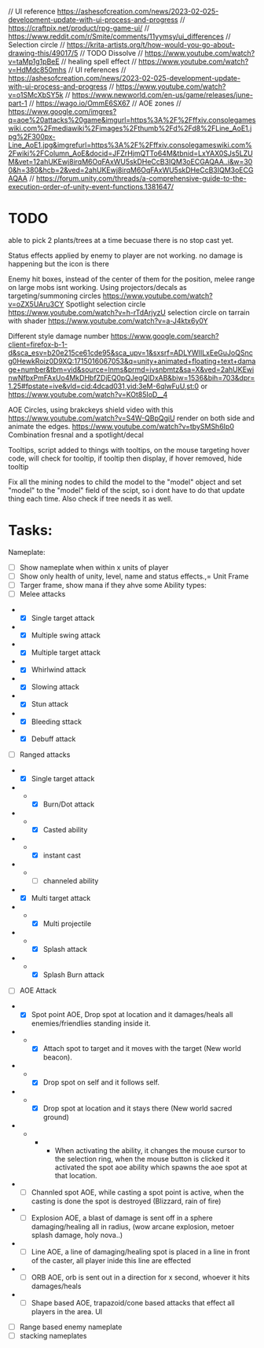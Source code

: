 // UI reference https://ashesofcreation.com/news/2023-02-025-development-update-with-ui-process-and-progress
// https://craftpix.net/product/rpg-game-ui/
// https://www.reddit.com/r/Smite/comments/11yymsy/ui_differences
// Selection circle
// https://krita-artists.org/t/how-would-you-go-about-drawing-this/49017/5
// TODO Dissolve 
// https://www.youtube.com/watch?v=taMp1g1pBeE
// healing spell effect
// https://www.youtube.com/watch?v=HdMdc850mhs
// UI references
// https://ashesofcreation.com/news/2023-02-025-development-update-with-ui-process-and-progress
// https://www.youtube.com/watch?v=o1SMcXbSY5k
// https://www.newworld.com/en-us/game/releases/june-part-1
// https://wago.io/OmmE6SX67
// AOE zones 
// https://www.google.com/imgres?q=aoe%20attacks%20game&imgurl=https%3A%2F%2Fffxiv.consolegameswiki.com%2Fmediawiki%2Fimages%2Fthumb%2Fd%2Fd8%2FLine_AoE1.jpg%2F300px-Line_AoE1.jpg&imgrefurl=https%3A%2F%2Fffxiv.consolegameswiki.com%2Fwiki%2FColumn_AoE&docid=JFZrHjmQTTo64M&tbnid=LxYAX0SJs5LZUM&vet=12ahUKEwj8irqM6OqFAxWU5skDHeCcB3IQM3oECGAQAA..i&w=300&h=380&hcb=2&ved=2ahUKEwj8irqM6OqFAxWU5skDHeCcB3IQM3oECGAQAA
// https://forum.unity.com/threads/a-comprehensive-guide-to-the-execution-order-of-unity-event-functions.1381647/

# TODO
able to pick 2 plants/trees at a time becuase there is no stop cast yet.

Status effects applied by enemy to player are not working. no damage is happening but the icon is there

Enemy hit boxes, instead of the center of them for the position, melee range on large mobs isnt working.
Using projectors/decals as targeting/summoning circles https://www.youtube.com/watch?v=oZX5UAru3CY
Spotlight selection circle https://www.youtube.com/watch?v=h-rTdArjyzU
selection circle on tarrain with shader https://www.youtube.com/watch?v=a-J4ktx6y0Y

Different style damage number https://www.google.com/search?client=firefox-b-1-d&sca_esv=b20e215ce61cde95&sca_upv=1&sxsrf=ADLYWIILxEeGuJoQSncg0HewkRoiz0D9XQ:1715016067053&q=unity+animated+floating+text+damage+number&tbm=vid&source=lnms&prmd=ivsnbmtz&sa=X&ved=2ahUKEwinwNfbxPmFAxUo4MkDHbfZDjEQ0pQJegQIDxAB&biw=1536&bih=703&dpr=1.25#fpstate=ive&vld=cid:4dcad031,vid:3eM-6qlwFuU,st:0
or 
https://www.youtube.com/watch?v=KOt85IoD__4

AOE Circles, using brakckeys shield video with this https://www.youtube.com/watch?v=S4W-QBpQgiU
render on both side and animate the edges. https://www.youtube.com/watch?v=tbySMSh6Ip0
Combination fresnal and a spotlight/decal

Tooltips, script added to things with tooltips, on the mouse targeting hover code, will check for tooltip, if tooltip then display, if hover removed, hide tooltip

Fix all the mining nodes to child the model to the "model" object and set "model" to the "model" field of the scipt, so i dont have to do that update thing each time.  Also check if tree needs it as well.
# Tasks:
Nameplate:
- [ ] Show nameplate when within x units of player
- [ ] Show only health of unity, level, name and status effects.,=
Unit Frame
- [ ] Targer frame, show mana if they ahve some
Ability types:
 - [ ] Melee attacks
 - - [X] Single target attack
 - - [X] Multiple swing attack
 - - [X] Multiple target attack
 - - [X] Whirlwind attack
 - - [X] Slowing attack
 - - [x] Stun attack
 - - [x] Bleeding sttack
 - - [X] Debuff attack
 - [ ] Ranged attacks
 - - [X] Single target attack
 - - - [X] Burn/Dot attack
 - - - [X] Casted ability
 - - - [X] instant cast
 - - - [ ] channeled ability
 - - [X] Multi target attack
 - - - [X] Multi projectile
 - - - [X] Splash attack
 - - - [X] Splash Burn attack
 - [ ] AOE Attack
 - - [X] Spot point AOE, Drop spot at location and it damages/heals all enemies/friendlies standing inside it.
 - - - [X] Attach spot to target and it moves with the target (New world beacon).
 - - - [X] Drop spot on self and it follows self.
 - - - [X] Drop spot at location and it stays there (New world sacred ground)
 - - - - When activating the ability, it changes the mouse cursor to the selection ring, when the mouse button is clicked it activated the spot aoe ability which spawns the aoe spot at that location.
 - - [ ] Channled spot AOE, while casting a spot point is active, when the casting is done the spot is destroyed (Blizzard, rain of fire)
 - - [ ] Explosion AOE, a blast of damage is sent off in a sphere damaging/healing all in radius, (wow arcane explosion, metoer splash damage, holy nova..)
 - - [ ] Line AOE, a line of damaging/healing spot is placed in a line in front of the caster, all player inide this line are effected
 - - [ ] ORB AOE, orb is sent out in a direction for x second, whoever it hits damages/heals
 - - [ ] Shape based AOE, trapazoid/cone based attacks that effect all players in the area.
UI
- [ ] Range based enemy nameplate
- [ ] stacking nameplates